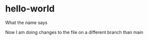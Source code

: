 # hello-world
What the name says

Now I am doing changes to the file on a different branch than main
